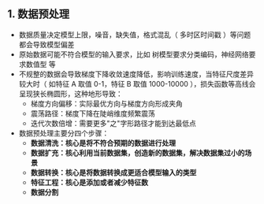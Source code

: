 ## 1. 数据预处理

- 数据质量决定模型上限，噪音，缺失值，格式混乱（ 多时区时间戳 ）等问题都会导致模型偏差
- 原始数据可能不符合模型的输入要求，比如 树模型要求分类编码，神经网络要求数值型 等
- 不规整的数据会导致梯度下降收敛速度降低，影响训练速度，当特征尺度差异较大时（ 如特征 A 取值 0-1，特征 B 取值 1000-10000 ），损失函数等高线会呈现狭长椭圆形，这种地形导致：
  - 梯度方向偏移：实际最优方向与梯度方向形成夹角
  - 震荡路径：梯度下降在陡峭维度频繁震荡
  - 迭代次数倍增：需要更多"之"字形路径才能到达最低点
- 数据预处理主要分四个步骤：
  - **数据清洗：核心是将不符合预期的数据进行处理**
  - **数据扩充：核心利用当前数据集，创造新的数据集，解决数据集过小的场景**
  - **数据转换：核心是将数据转换成更适合模型输入的类型**
  - **特征工程：核心是添加或者减少特征数**
  - **数据分割**
